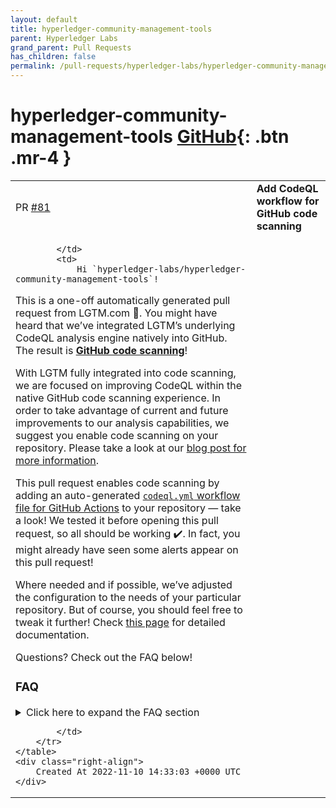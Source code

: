 ```yaml
---
layout: default
title: hyperledger-community-management-tools
parent: Hyperledger Labs
grand_parent: Pull Requests
has_children: false
permalink: /pull-requests/hyperledger-labs/hyperledger-community-management-tools
---
```


# hyperledger-community-management-tools <span class="fs-3 right-align">[GitHub](https://github.com/hyperledger-labs/hyperledger-community-management-tools){: .btn .mr-4 }</span>


<div>
    <table>
        <tr>
            <td>
                PR <a href="https://github.com/hyperledger-labs/hyperledger-community-management-tools/pull/81" class=".btn">#81</a>
            </td>
            <td>
                <b>
                    Add CodeQL workflow for GitHub code scanning
                </b>
            </td>
        </tr>
        <tr>
            <td>
                
            </td>
            <td>
                Hi `hyperledger-labs/hyperledger-community-management-tools`!

This is a one-off automatically generated pull request from LGTM.com :robot:. You might have heard that we’ve integrated LGTM’s underlying CodeQL analysis engine natively into GitHub. The result is [**GitHub code scanning**](https://docs.github.com/en/code-security/code-scanning/automatically-scanning-your-code-for-vulnerabilities-and-errors/about-code-scanning)!

With LGTM fully integrated into code scanning, we are focused on improving CodeQL within the native GitHub code scanning experience. In order to take advantage of current and future improvements to our analysis capabilities, we suggest you enable code scanning on your repository. Please take a look at our [blog post for more information](https://github.blog/2022-08-15-the-next-step-for-lgtm-com-github-code-scanning/).

This pull request enables code scanning by adding an auto-generated [`codeql.yml` workflow file for GitHub Actions](https://docs.github.com/en/code-security/code-scanning/automatically-scanning-your-code-for-vulnerabilities-and-errors/setting-up-code-scanning-for-a-repository#setting-up-code-scanning-manually) to your repository — take a look! We tested it before opening this pull request, so all should be working :heavy_check_mark:. In fact, you might already have seen some alerts appear on this pull request!

Where needed and if possible, we’ve adjusted the configuration to the needs of your particular repository. But of course, you should feel free to tweak it further! Check [this page](https://docs.github.com/en/code-security/code-scanning/automatically-scanning-your-code-for-vulnerabilities-and-errors/configuring-code-scanning#editing-a-code-scanning-workflow) for detailed documentation.

Questions? Check out the FAQ below!

### FAQ
<details>
<summary>Click here to expand the FAQ section</summary>

#### How often will the code scanning analysis run?
By default, code scanning will trigger a scan with the CodeQL engine on the following events:
* On every pull request — to flag up potential security problems for you to investigate before merging a PR.
* On every push to your default branch and other protected branches — this keeps the analysis results on your repository’s *Security* tab up to date.
* Once a week at a fixed time — to make sure you benefit from the latest updated security analysis even when no code was committed or PRs were opened.

#### What will this cost?
Nothing! The CodeQL engine will run inside GitHub Actions, making use of your [unlimited free compute minutes for public repositories](https://docs.github.com/en/actions/learn-github-actions/usage-limits-billing-and-administration#about-billing-for-github-actions).

#### What types of problems does CodeQL find?
The CodeQL engine that powers GitHub code scanning is the exact same engine that powers LGTM.com. The exact set of rules has been tweaked slightly, but you should see almost exactly the same types of alerts as you were used to on LGTM.com: we’ve enabled the [`security-and-quality` query suite](https://docs.github.com/en/code-security/code-scanning/automatically-scanning-your-code-for-vulnerabilities-and-errors/configuring-code-scanning#using-queries-in-ql-packs) for you.

#### How do I upgrade my CodeQL engine?
No need! New versions of the CodeQL analysis are constantly deployed on GitHub.com; your repository will automatically benefit from the most recently released version.

#### The analysis doesn’t seem to be working
If you get an error in GitHub Actions that indicates that CodeQL wasn’t able to analyze your code, please [follow the instructions here](https://docs.github.com/en/code-security/code-scanning/automatically-scanning-your-code-for-vulnerabilities-and-errors/troubleshooting-the-codeql-workflow) to debug the analysis.

#### How do I disable LGTM.com?
If you have LGTM’s automatic pull request analysis enabled, then you can [follow these steps to disable the LGTM pull request analysis](https://lgtm.com/help/lgtm/managing-automated-code-review#disabling-pr-integration). You don’t actually need to remove your repository from LGTM.com; it will automatically be removed in the next few months as part of the deprecation of LGTM.com ([more info here](https://github.blog/2022-08-15-the-next-step-for-lgtm-com-github-code-scanning/)).

#### Which source code hosting platforms does code scanning support?
GitHub code scanning is deeply integrated within GitHub itself. If you’d like to scan source code that is hosted elsewhere, we suggest that you create a mirror of that code on GitHub.

#### How do I know this PR is legitimate?
This PR is filed by the official LGTM.com GitHub App, in line with the [deprecation timeline that was announced on the official GitHub Blog](https://github.blog/2022-08-15-the-next-step-for-lgtm-com-github-code-scanning/). The proposed GitHub Action workflow uses the [official open source GitHub CodeQL Action](https://github.com/github/codeql-action/). If you have any other questions or concerns, please join the discussion [here](https://github.com/orgs/community/discussions/29534) in the official GitHub community!

#### I have another question / how do I get in touch?
Please join the discussion [here](https://github.com/orgs/community/discussions/29534) to ask further questions and send us suggestions!

</details> 

            </td>
        </tr>
    </table>
    <div class="right-align">
        Created At 2022-11-10 14:33:03 +0000 UTC
    </div>
</div>

